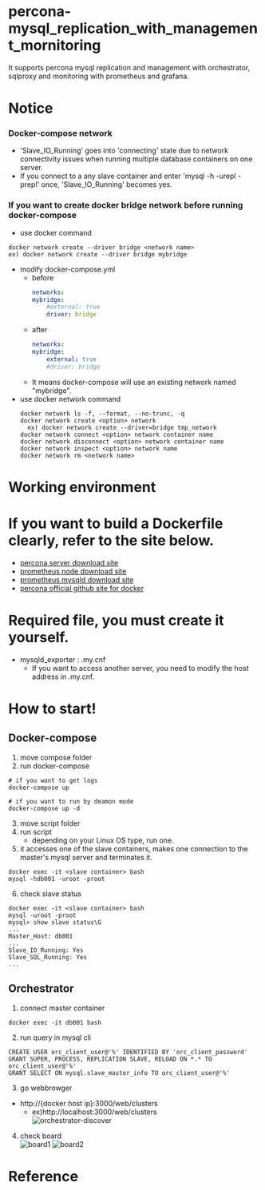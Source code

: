 # percona-mysql_replication_with_management_mornitoring
It supports percona mysql replication and management with orchestrator, sqlproxy and monitoring with prometheus and grafana.

# Notice
### Docker-compose network
- 'Slave_IO_Running' goes into 'connecting' state due to network connectivity issues when running multiple database containers on one server. 
- If you connect to a any slave container and enter 'mysql -h<master server> -urepl -prepl' once, 'Slave_IO_Running' becomes yes.
### If you want to create docker bridge network before running docker-compose
- use docker command
``` shell
docker network create --driver bridge <network name>
ex) docker network create --driver bridge mybridge
```
- modify docker-compose.yml
  - before
    ``` yml
    networks:
    mybridge:
        #external: true
        driver: bridge
    ```
  - after
    ``` yml
    networks:
    mybridge:
        external: true
        #driver: bridge
    ```
  - It means docker-compose will use an existing network named "mybridge".
- use docker network command
  ``` shell
  docker network ls -f, --format, --no-trunc, -q
  docker network create <option> network
    ex) docker network create --driver=bridge tmp_network
  docker network connect <option> network container name
  docker network disconnect <option> network container name
  docker network inspect <option> network name
  docker network rm <network name>
  ```
# Working environment

# If you want to build a Dockerfile clearly, refer to the site below.
- [percona server download site](https://www.percona.com/downloads/Percona-Server-5.7/LATEST/)
- [prometheus node download site](https://prometheus.io/download/#node_exporter)
- [prometheus mysqld download site](https://prometheus.io/download/#mysqld_exporter)
- [percona official github site for docker](https://github.com/percona/percona-docker/tree/master/percona-server-5.7)

# Required file, you must create it yourself.
- mysqld_exporter : .my.cnf 
  - If you want to access another server, you need to modify the host address in .my.cnf.
# How to start!
## Docker-compose
1. move compose folder
2. run docker-compose
``` shell
# if you want to get logs
docker-compose up

# if you want to run by deamon mode
docker-compose up -d
```
3. move script folder
4. run script
   - depending on your Linux OS type, run one.
5. it accesses one of the slave containers, makes one connection to the master's mysql server and terminates it.
``` shell
docker exec -it <slave container> bash
mysql -hdb001 -uroot -proot
```
6. check slave status
``` shell
docker exec -it <slave container> bash
mysql -uroot -proot
mysql> show slave status\G
...
Master_Host: db001
...
Slave_IO_Running: Yes
Slave_SQL_Running: Yes
...
```
## Orchestrator
1. connect master container
``` shell
docker exec -it db001 bash
```
2. run query in mysql cli
``` shell
CREATE USER orc_client_user@'%' IDENTIFIED BY 'orc_client_password'
GRANT SUPER, PROCESS, REPLICATION SLAVE, RELOAD ON *.* TO orc_client_user@'%'
GRANT SELECT ON mysql.slave_master_info TO orc_client_user@'%'
```
3. go webbrowger
- http://{docker host ip}:3000/web/clusters
  - ex)http://localhost:3000/web/clusters   
![orchestrator-discover](https://user-images.githubusercontent.com/24231446/151568247-c8af3453-5849-4a29-a512-1099dca2b71c.png)
4. check board   
![board1](https://user-images.githubusercontent.com/24231446/151568706-40bc7949-f961-4e49-af76-73ce34191f8a.png)
![board2](https://user-images.githubusercontent.com/24231446/151568719-2018ae12-4c7e-4b73-b1f5-0f36c4dc2af4.png)

# Reference